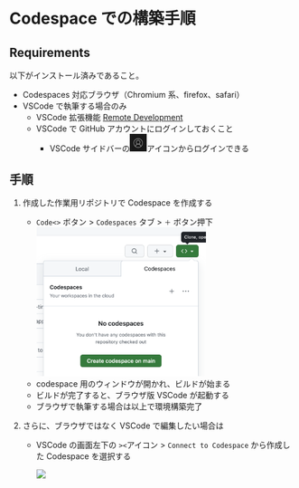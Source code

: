 # Codespace での構築手順

## Requirements

以下がインストール済みであること。

- Codespaces 対応ブラウザ（Chromium 系、firefox、safari）
- VSCode で執筆する場合のみ
  - VSCode 拡張機能 [Remote Development](https://marketplace.visualstudio.com/items?itemName=ms-vscode-remote.vscode-remote-extensionpack)
  - VSCode で GitHub アカウントにログインしておくこと
    - VSCode サイドバーの<img width="30px" src="image/account.png"/>アイコンからログインできる

## 手順

1. 作成した作業用リポジトリで Codespace を作成する

   - `Code<>` ボタン > `Codespaces` タブ > `＋` ボタン押下
     <img width="300px" src="image/create-codespace.png"/>
   - codespace 用のウィンドウが開かれ、ビルドが始まる
   - ビルドが完了すると、ブラウザ版 VSCode が起動する
   - ブラウザで執筆する場合は以上で環境構築完了

2. さらに、ブラウザではなく VSCode で編集したい場合は

   - VSCode の画面左下の `><`アイコン > `Connect to Codespace` から作成した Codespace を選択する

        <img width="200px" src="image/vscode_><.png"/>
